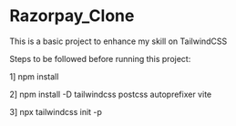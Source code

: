 # Razorpay_Clone
This is a basic project to enhance my skill on TailwindCSS

Steps to be followed before running this project:

1] npm install

2] npm install -D tailwindcss postcss autoprefixer vite

3] npx tailwindcss init -p

